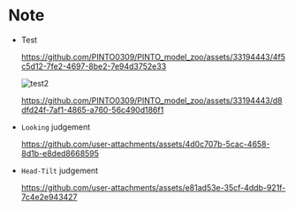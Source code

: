 # Note

- Test

  https://github.com/PINTO0309/PINTO_model_zoo/assets/33194443/4f5c5d12-7fe2-4697-8be2-7e94d3752e33

  ![test2](https://github.com/PINTO0309/PINTO_model_zoo/assets/33194443/03d987fe-fb31-4e7d-8608-7efda4a7c898)

  https://github.com/PINTO0309/PINTO_model_zoo/assets/33194443/d8dfd24f-7af1-4865-a760-56c490d186f1

- `Looking` judgement

  https://github.com/user-attachments/assets/4d0c707b-5cac-4658-8d1b-e8ded8668595

- `Head-Tilt` judgement

  https://github.com/user-attachments/assets/e81ad53e-35cf-4ddb-921f-7c4e2e943427

